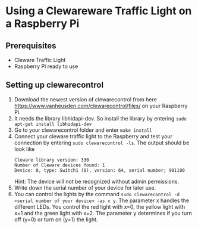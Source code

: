 # Using a Clewareware Traffic Light on a Raspberry Pi
## Prerequisites
- Cleware Traffic Light
- Raspberry Pi ready to use

## Setting up clewarecontrol
1. Download the newest version of clewarecontrol from here https://www.vanheusden.com/clewarecontrol/files/
   on your Raspberry Pi.
2. It needs the library libhidapi-dev. So install the library by entering
 ```sudo apt-get install libhidapi-dev```
3. Go to your clewarecontrol folder and enter ```make install```
4. Connect your cleware traffic light to the Raspberry and test your connection by entering
   ```sudo clewarecontrol -ls```. The output should be look like
   ```
   Cleware library version: 330
   Number of Cleware devices found: 1
   Device: 0, type: Switch1 (8), version: 64, serial number; 901100
   ```
   Hint: The device will not be recognized without admin permissions.
5. Write down the serial number of your device for later use.
6. You can control the lights by the command ```sudo clewarecontrol -d <serial number of your device> -as x y```.
The parameter x handles the different LEDs. You control the red light with x=0, the yellow light with x=1 and the green light with x=2.
The parameter y determines if you turn off (y=0) or turn on (y=1) the light.
